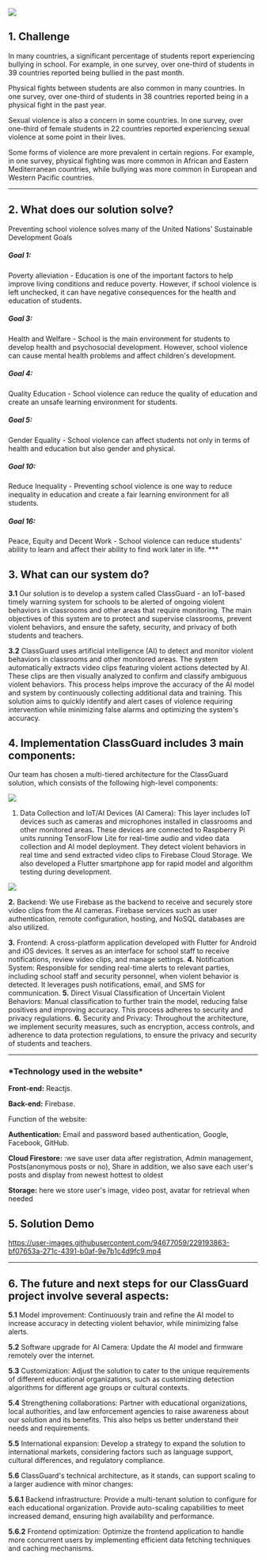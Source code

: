 
<img style="width:30%, alignItems:center" src="https://user-images.githubusercontent.com/94677059/229193447-9ecc7d38-d026-45a6-8ef4-541372745671.png">

## 1. Challenge

In many countries, a significant percentage of students report experiencing bullying in school. 
For example, in one survey, over one-third of students in 39 countries reported being bullied in the past month.

Physical fights between students are also common in many countries. 
In one survey, over  one-third of students in 38 countries reported being in a physical fight in the past year.

Sexual violence is also a concern in some countries. 
In one survey, over one-third of female students in 22 countries reported experiencing sexual violence at some point in their lives.

Some forms of violence are more prevalent in certain regions. 
For example, in one survey, physical fighting was more common in African and Eastern Mediterranean countries, 
while bullying was more common in European and Western Pacific countries.

***
## 2. What does our solution solve?
Preventing school violence solves many of the United Nations' Sustainable Development Goals

<h5>Goal 1:</h5>
 Poverty alleviation - Education is one of the important factors to help improve living conditions and reduce poverty. However, if school violence is left unchecked, it can have negative consequences for the health and education of students.

<h5>Goal 3:</h5>
Health and Welfare - School is the main environment for students to develop health and psychosocial development. However, school violence can cause mental health problems and affect children's development.

<h5>Goal 4:</h5>
 Quality Education - School violence can reduce the quality of education and create an unsafe learning environment for students.

<h5>Goal 5:</h5>
 Gender Equality - School violence can affect students not only in terms of health and education but also gender and physical.

<h5>Goal 10:</h5>
Reduce Inequality - Preventing school violence is one way to reduce inequality in education and create a fair learning environment for all students.

<h5>Goal 16:</h5>
 Peace, Equity and Decent Work - School violence can reduce students' ability to learn and affect their ability to find work later in life.
***

## 3. What can our system do?
**3.1** Our solution is to develop a system called ClassGuard - an IoT-based timely warning system for schools to be alerted of ongoing violent behaviors in classrooms and other areas that require monitoring. The main objectives of this system are to protect and supervise classrooms, prevent violent behaviors, and ensure the safety, security, and privacy of both students and teachers.

**3.2** ClassGuard uses artificial intelligence (AI) to detect and monitor violent behaviors in classrooms and other monitored areas. The system automatically extracts video clips featuring violent actions detected by AI. These clips are then visually analyzed to confirm and classify ambiguous violent behaviors. This process helps improve the accuracy of the AI model and system by continuously collecting additional data and training. This solution aims to quickly identify and alert cases of violence requiring intervention while minimizing false alarms and optimizing the system's accuracy.

## 4. Implementation ClassGuard includes 3 main components: 

Our team has chosen a multi-tiered architecture for the ClassGuard solution, which consists of the following high-level components:

<img  style="align-items:center" src="https://user-images.githubusercontent.com/94677059/229192594-08835d1a-ac65-408a-b326-c31acb877f02.png">

1. Data Collection and IoT/AI Devices (AI Camera): This layer includes IoT devices such as cameras and microphones installed in classrooms and other monitored areas. These devices are connected to Raspberry Pi units running TensorFlow Lite for real-time audio and video data collection and AI model deployment. They detect violent behaviors in real time and send extracted video clips to Firebase Cloud Storage. We also developed a Flutter smartphone app for rapid model and algorithm testing during development.

<img style="align-items:center" src="https://user-images.githubusercontent.com/94677059/229191671-9403b0b8-660d-453d-987b-f427850dfcb2.png">

**2.** Backend: We use Firebase as the backend to receive and securely store video clips from the AI cameras. Firebase services such as user authentication, remote configuration, hosting, and NoSQL databases are also utilized.

**3.** Frontend: A cross-platform application developed with Flutter for Android and iOS devices. It serves as an interface for school staff to receive notifications, review video clips, and manage settings.
**4.** Notification System: Responsible for sending real-time alerts to relevant parties, including school staff and security personnel, when violent behavior is detected. It leverages push notifications, email, and SMS for communication.
**5.** Direct Visual Classification of Uncertain Violent Behaviors: Manual classification to further train the model, reducing false positives and improving accuracy. This process adheres to security and privacy regulations.
**6.** Security and Privacy: Throughout the architecture, we implement security measures, such as encryption, access controls, and adherence to data protection regulations, to ensure the privacy and security of students and teachers.
***

<h3>*Technology used in the website*</h3>

**Front-end:** Reactjs.

**Back-end:** Firebase.

Function of the website:

 **Authentication:** Email and password based authentication, Google, Facebook, GitHub.

**Cloud Firestore:** :we save user data after registration, Admin management, Posts(anonymous posts or no), Share in addition, we also save each user's posts and display from newest hottest to oldest

 **Storage:** here we store user's image, video post, avatar for retrieval when needed

## 5. Solution Demo

https://user-images.githubusercontent.com/94677059/229193863-bf07653a-271c-4391-b0af-9e7b1c4d9fc9.mp4

***

## 6. The future and next steps for our ClassGuard project involve several aspects:

**5.1** Model improvement: Continuously train and refine the AI model to increase accuracy in detecting violent behavior, while minimizing false alerts.

**5.2** Software upgrade for AI Camera: Update the AI model and firmware remotely over the internet.

**5.3** Customization: Adjust the solution to cater to the unique requirements of different educational organizations, such as customizing detection algorithms for different age groups or cultural contexts.

**5.4** Strengthening collaborations: Partner with educational organizations, local authorities, and law enforcement agencies to raise awareness about our solution and its benefits. This also helps us better understand their needs and requirements.

**5.5** International expansion: Develop a strategy to expand the solution to international markets, considering factors such as language support, cultural differences, and regulatory compliance.

**5.6** ClassGuard's technical architecture, as it stands, can support scaling to a larger audience with minor changes:

**5.6.1** Backend infrastructure: Provide a multi-tenant solution to configure for each educational organization. Provide auto-scaling capabilities to meet increased demand, ensuring high availability and performance.

**5.6.2** Frontend optimization: Optimize the frontend application to handle more concurrent users by implementing efficient data fetching techniques and caching mechanisms.

